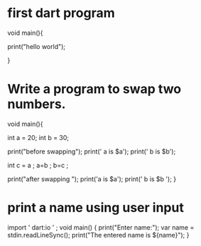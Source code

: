 # first dart program

void main(){

print("hello world");

}

# Write a program to swap two numbers.



void main(){

  int a = 20;
  int b = 30;

  print("before swapping");
  print(' a is $a');
  print(' b is $b');

  int c = a ;
  a=b ;
  b=c ;

  print("after swapping ");
  print('a is $a');
  print(' b is $b ');
}
 # print a name using user input 

import ' dart:io ' ;
void main() {
  print("Enter name:");
  var name  = stdin.readLineSync();
  print("The entered name is ${name}");
}


# 
